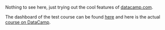 Nothing to see here, just trying out the cool features of [datacamp.com](http://datacamp.com).



The dashboard of the test course can be found <a href=https://www.datacamp.com//teach/repositories target="_blank">here</a> and here is the actual <a href=https://www.datacamp.com/teach/repositories/97476761/go target="_blank">course on DataCamp</a>.

